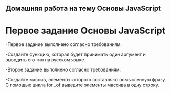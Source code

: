 ## Домашняя работа на тему Основы JavaScript
# Первое задание Основы JavaScript
-Первое задание выполнено согласно требованиям:

  -Создайте функцию, которая будет принимать один аргумент и выводить его тип на русском языке.
  
-Второе задание выполнено согласно требованиям:

  -Создайте массив, элементы которого составляют осмысленную фразу. С помощью цикла for…of выведите элементы массива в одну строку.
